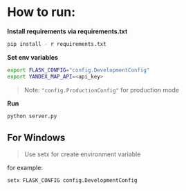 # How to run:

**Install requirements via requirements.txt**
```sh
pip install - r requirements.txt
```
**Set env variables**
```sh
export FLASK_CONFIG="config.DevelopmentConfig"
export YANDEX_MAP_API=<api_key>
```
> Note: `"config.ProductionConfig"` for production mode

**Run**
```sh
python server.py
```



## For Windows


> Use setx for create environment variable

for example:
```sh
setx FLASK_CONFIG config.DevelopmentConfig
```

